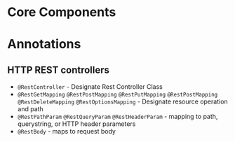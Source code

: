 # Core Components

# Annotations
## HTTP REST controllers
* `@RestController` - Designate Rest Controller Class
* `@RestGetMapping` `@RestPostMapping` `@RestPutMapping` `@RestPostMapping` `@RestDeleteMapping` `@RestOptionsMapping` - Designate resource operation and path
* `@RestPathParam` `@RestQueryParam` `@RestHeaderParam` - mapping to path, querystring, or HTTP header parameters
* `@RestBody` - maps to request body